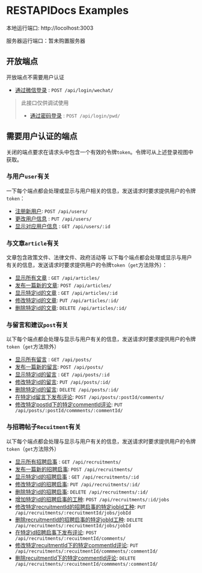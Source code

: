 # RESTAPIDocs Examples

本地运行端口: http://locolhost:3003

服务器运行端口：暂未购置服务器

## 开放端点

开放端点不需要用户认证

* [通过微信登录](./apidocs/login/login-wechat.md) : `POST /api/login/wechat/`
> 此接口仅供调试使用
> * [通过密码登录](./apidocs/login/login-pwd.md) : `POST /api/login/pwd/` 


## 需要用户认证的端点

关闭的端点要求在请求头中包含一个有效的令牌`token`。令牌可从上述登录视图中获取。

### 与用户`user`有关

一下每个端点都会处理或显示与用户相关的信息，发送请求时要求提供用户的令牌`token`：
* [注册新用户](): `POST /api/users/`
* [更改用户信息]() : `PUT /api/users/`
* [显示对应用户信息]() : `GET /api/users/:id`

### 与文章`article`有关

文章包含政策文件、法律文件、政府活动等
以下每个端点都会处理或显示与用户有关的信息，发送请求时要求提供用户的令牌`token`（`get`方法除外）：

* [显示所有文章]() : `GET /api/articles/`
* [发布一篇新的文章](): `POST /api/articles/`
* [显示特定id的文章]() : `GET /api/articles/:id`
* [修改特定id的文章](): `PUT /api/articles/:id/`
* [删除特定id的文章](): `DELETE /api/articles/:id/`

### 与留言和建议`post`有关

以下每个端点都会处理与显示与用户有关的信息，发送请求时要求提供用户的令牌`token`（`get`方法除外）

* [显示所有留言]() : `GET /api/posts/`
* [发布一篇新的留言](): `POST /api/posts/`
* [显示特定id的留言]() : `GET /api/posts/:id`
* [修改特定id的留言](): `PUT /api/posts/:id/`
* [删除特定id的留言](): `DELETE /api/posts/:id/`
* [在特定id留言下发布评论](): `POST /api/posts/:postId/comments/`
* [修改特定postId下的特定commentId评论](): `PUT /api/posts/:postId/commments/:commentId/`
<!-- * [删除postId下的特定commentId评论](): `DELETE /api/posts/:postId/commments/:commentId/` -->

### 与招聘帖子`Recuitment`有关
以下每个端点都会处理与显示与用户有关的信息，发送请求时要求提供用户的令牌`token`（`get`方法除外）
* [显示所有招聘启事]() : `GET /api/recruitments/`
* [发布一篇新的招聘启事](): `POST /api/recruitments/`
* [显示特定id的招聘启事]() : `GET /api/recruitments/:id`
* [修改特定id的招聘启事](): `PUT /api/recruitments/:id/`
* [删除特定id的招聘启事](): `DELETE /api/recruitments/:id/`
* [增加特定id的招聘启事的工种](): `POST /api/recruitments/:id/jobs`
* [修改特定recruitmentId的招聘启事的特定jobId工种](): `PUT /api/recruitments/:recruitmentId/jobs/jobId`
* [删除recruitmentId的招聘启事的特定jobId工种](): `DELETE /api/recruitments/:recruitmentId/jobs/jobId`
* [在特定id招聘启事下发布评论](): `POST /api/recruitments/:recuitmentId/comments/`
* [修改特定recuitmentId下的特定commentId评论](): `PUT /api/recruitments/:recuitmentId/commments/:commentId/`
* [删除recuitmentId下的特定commentId评论](): `DELETE /api/recruitments/:recuitmentId/commments/:commentId/`
